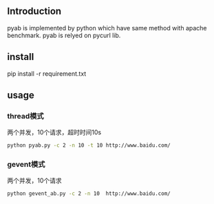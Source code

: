 
## Introduction
pyab is implemented by python which have same method with apache benchmark.
pyab is relyed on pycurl lib. 

## install
pip install -r requirement.txt

## usage

### thread模式
两个并发，10个请求，超时时间10s

```sh
python pyab.py -c 2 -n 10 -t 10 http://www.baidu.com/ 
```

### gevent模式
两个并发，10个请求

```sh
python gevent_ab.py -c 2 -n 10  http://www.baidu.com/ 
```
